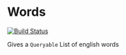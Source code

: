 # Words

[![Build Status](../../workflows/build/badge.svg?branch=master)](../../actions?query=build%3Amaster)


Gives a `Queryable` List of english words
